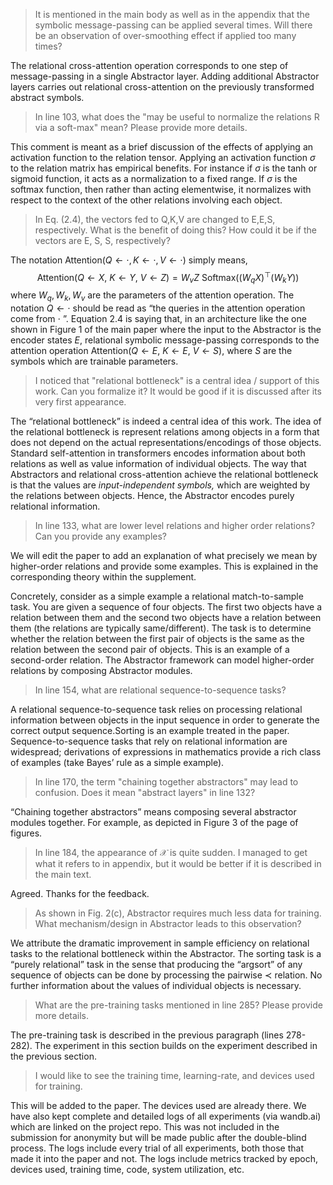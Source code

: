 > It is mentioned in the main body as well as in the appendix that the symbolic message-passing can be applied several times. Will there be an observation of over-smoothing effect if applied too many times?

The relational cross-attention operation corresponds to one step of message-passing in a single Abstractor layer. Adding additional Abstractor layers carries out relational cross-attention on the previously transformed abstract symbols.

> In line 103, what does the "may be useful to normalize the relations R via a soft-max" mean? Please provide more details.

This comment is meant as a brief discussion of the effects of applying an activation function to the relation tensor.  Applying an activation function $\sigma$ to the relation matrix has empirical benefits. For instance if $\sigma$  is the tanh or sigmoid function, it acts as a normalization to a fixed range. If $\sigma$ is the softmax function, then rather than acting elementwise, it normalizes with respect to the context of the other relations involving each object.

> In Eq. (2.4), the vectors fed to Q,K,V are changed to E,E,S, respectively. What is the benefit of doing this? How could it be if the vectors are E, S, S, respectively?

The notation $\mathrm{Attention}(Q \gets \cdot, K \gets \cdot, V \gets \cdot)$ simply means,
$$
\mathrm{Attention}(Q \gets X, \ K \gets Y, \ V \gets Z) = W_v Z \  \mathrm{Softmax}((W_q X)^\top (W_k Y))
$$
where $W_q, W_k, W_v$ are the parameters of the attention operation. The notation $Q \gets \cdot$ should be read as “the queries in the attention operation come from $\cdot$ ”. Equation 2.4 is saying that, in an architecture like the one shown in Figure 1 of the main paper where the input to the Abstractor is the encoder states $E$, relational symbolic message-passing corresponds to the attention operation $\mathrm{Attention}(Q \gets E, \ K \gets E, \ V \gets S)$, where $S$ are the symbols which are trainable parameters.

> I noticed that "relational bottleneck" is a central idea / support of this work. Can you formalize it? It would be good if it is discussed after its very first appearance.

The “relational bottleneck” is indeed a central idea of this work. The idea of the relational bottleneck is represent relations among objects in a form that does not depend on the actual representations/encodings of those objects. Standard self-attention in transformers encodes information about both relations as well as value information of individual objects. The way that Abstractors and relational cross-attention achieve the relational bottleneck is that the values are *input-independent symbols,* which are weighted by the relations between objects. Hence, the Abstractor encodes purely relational information.

> In line 133, what are lower level relations and higher order relations? Can you provide any examples?

We will edit the paper to add an explanation of what precisely we mean by higher-order relations and provide some examples. This is explained in the corresponding theory within the supplement.

Concretely, consider as a simple example a relational match-to-sample task. You are given a sequence of four objects. The first two objects have a relation between them and the second two objects have a relation between them (the relations are typically same/different). The task is to determine whether the relation between the first pair of objects is the same as the relation between the second pair of objects. This is an example of a second-order relation.  The Abstractor framework can model higher-order relations by composing Abstractor modules.

> In line 154, what are relational sequence-to-sequence tasks?

A relational sequence-to-sequence task relies on processing relational information between objects in the input sequence in order to generate the correct output sequence.Sorting is an example treated in the paper. Sequence-to-sequence tasks that rely on relational information are widespread; derivations of expressions in mathematics provide a rich class of examples (take Bayes’ rule as a simple example).


> In line 170, the term "chaining together abstractors" may lead to confusion. Does it mean "abstract layers" in line 132?

“Chaining together abstractors” means composing several abstractor modules together. For example, as depicted in Figure 3 of the page of figures.


> In line 184, the appearance of $\mathcal{X}$ is quite sudden. I managed to get what it refers to in appendix, but it would be better if it is described in the main text.

Agreed. Thanks for the feedback.

> As shown in Fig. 2(c), Abstractor requires much less data for training. What mechanism/design in Abstractor leads to this observation?

We attribute the dramatic improvement in sample efficiency on relational tasks to the relational bottleneck within the Abstractor. The sorting task is a “purely relational” task in the sense that producing the “argsort” of any sequence of objects can be done by processing the pairwise $\prec$ relation. No further information about the values of individual objects is necessary. 

> What are the pre-training tasks mentioned in line 285? Please provide more details.

The pre-training task is described in the previous paragraph (lines 278-282). The experiment in this section builds on the experiment described in the previous section. 

> I would like to see the training time, learning-rate, and devices used for training.

This will be added to the paper. The devices used are already there. We have also kept complete and detailed logs of all experiments (via wandb.ai) which are linked on the project repo. This was not included in the submission for anonymity but will be made public after the double-blind process. The logs include every trial of all experiments, both those that made it into the paper and not. The logs include metrics tracked by epoch, devices used, training time, code, system utilization, etc.